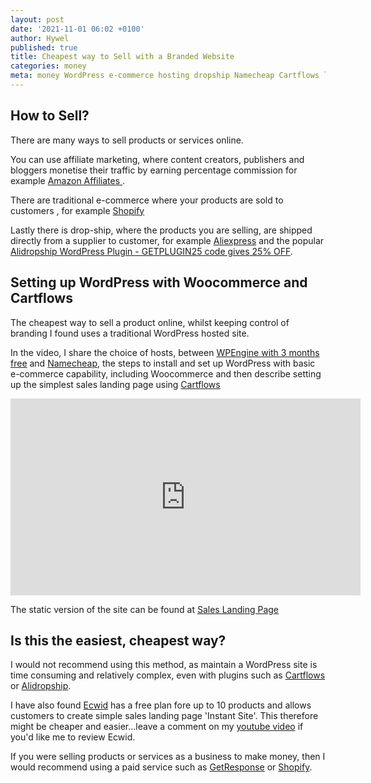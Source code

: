 ```yaml
---
layout: post
date: '2021-11-01 06:02 +0100'
author: Hywel
published: true
title: Cheapest way to Sell with a Branded Website
categories: money
meta: money WordPress e-commerce hosting dropship Namecheap Cartflows landing sales
---
```


## How to Sell?
There are many ways to sell products or services online.  

You can use affiliate marketing, where content creators, publishers and bloggers monetise their traffic by earning percentage commission for example [Amazon Affiliates ](https://affiliate-program.amazon.com).

There are traditional e-commerce where your products are sold to customers , for example [Shopify](https://www.shopify.com) 

Lastly there is drop-ship, where the products you are selling, are shipped directly from a supplier to customer, for example [Aliexpress](https://www.aliexpress.com) and the popular [Alidropship WordPress Plugin - GETPLUGIN25 code gives 25% OFF](https://alidropship.com/?via=15255).

## Setting up WordPress with Woocommerce and Cartflows

The cheapest way to sell a product online, whilst keeping control of branding I found uses a traditional WordPress hosted site.

In the video, I share the choice of hosts, between [WPEngine with 3 months free](https://shareasale.com/r.cfm?b=1343154&u=2265263&m=41388&urllink=&afftrack=) and  [Namecheap](https://namecheap.pxf.io/x9QKR3), the steps to install and set up WordPress with basic e-commerce capability, including Woocommerce and then describe setting up the simplest sales landing page using [Cartflows](https://cartflows.com/?cf=1614)


<iframe width="560" height="315" src="https://www.youtube.com/embed/5F4gUVgR_xs" title="YouTube video player" frameborder="0" allow="accelerometer; autoplay; clipboard-write; encrypted-media; gyroscope; picture-in-picture" allowfullscreen></iframe>

The static version of the site can be found at [Sales Landing Page](https://mysterious-lion.netlify.app/) 


## Is this the easiest, cheapest way?

I would not recommend using this method, as maintain a WordPress site is time consuming and relatively complex, even with plugins such as [Cartflows](https://cartflows.com/?cf=1614) or [Alidropship](https://alidropship.com/?via=15255).

I have also found [Ecwid](https://open.ecwid.com/3B8cs6) has a free plan fore up to 10 products and allows customers to create simple sales landing page 'Instant Site'.  This therefore might be cheaper and easier...leave a comment on my [youtube video](https://www.youtube.com/embed/5F4gUVgR_xs) if you'd like me to review Ecwid.

If you were selling products or services as a business to make money, then I would recommend using a paid service such as  [GetResponse](https://www.getresponse.com/?a=kEqeQTKMpY) or [Shopify](https://www.shopify.com).